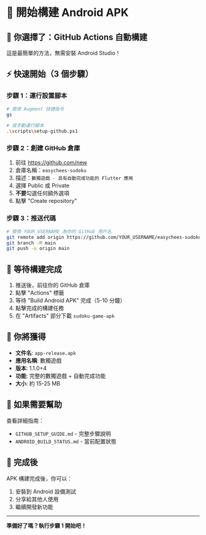 # 🚀 開始構建 Android APK

## 📱 你選擇了：GitHub Actions 自動構建

這是最簡單的方法，無需安裝 Android Studio！

## ⚡ 快速開始（3 個步驟）

### 步驟 1：運行設置腳本
```bash
# 使用 Augment 快捷指令
gs

# 或手動運行腳本
.\scripts\setup-github.ps1
```

### 步驟 2：創建 GitHub 倉庫
1. 前往 https://github.com/new
2. 倉庫名稱：`easychees-sudoku`
3. 描述：`數獨遊戲 - 具有自動完成功能的 Flutter 應用`
4. 選擇 Public 或 Private
5. **不要**勾選任何額外選項
6. 點擊 "Create repository"

### 步驟 3：推送代碼
```bash
# 替換 YOUR_USERNAME 為你的 GitHub 用戶名
git remote add origin https://github.com/YOUR_USERNAME/easychees-sudoku.git
git branch -M main
git push -u origin main
```

## 🎯 等待構建完成

1. 推送後，前往你的 GitHub 倉庫
2. 點擊 "Actions" 標籤
3. 等待 "Build Android APK" 完成（5-10 分鐘）
4. 點擊完成的構建任務
5. 在 "Artifacts" 部分下載 `sudoku-game-apk`

## 📱 你將獲得

- **文件名**: `app-release.apk`
- **應用名稱**: 數獨遊戲
- **版本**: 1.1.0+4
- **功能**: 完整的數獨遊戲 + 自動完成功能
- **大小**: 約 15-25 MB

## 🔧 如果需要幫助

查看詳細指南：
- `GITHUB_SETUP_GUIDE.md` - 完整步驟說明
- `ANDROID_BUILD_STATUS.md` - 當前配置狀態

## 🎉 完成後

APK 構建完成後，你可以：
1. 安裝到 Android 設備測試
2. 分享給其他人使用
3. 繼續開發新功能

---

**準備好了嗎？執行步驟 1 開始吧！**
